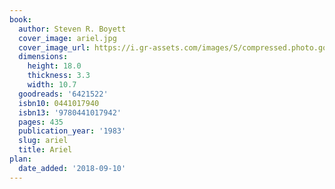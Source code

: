 ```yaml
---
book:
  author: Steven R. Boyett
  cover_image: ariel.jpg
  cover_image_url: https://i.gr-assets.com/images/S/compressed.photo.goodreads.com/books/1390180975l/6421522.jpg
  dimensions:
    height: 18.0
    thickness: 3.3
    width: 10.7
  goodreads: '6421522'
  isbn10: 0441017940
  isbn13: '9780441017942'
  pages: 435
  publication_year: '1983'
  slug: ariel
  title: Ariel
plan:
  date_added: '2018-09-10'
---
```

